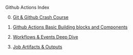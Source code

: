 
Github Actions Index

0. [Git & Github Crash Course](https://github.com/BaliDataMan/github-actions-course-resources/blob/main/Git-%26-Github-Crash-Course.md)

1. [Github Actions Basic Building blocks and Components](https://github.com/BaliDataMan/github-actions-course-resources/blob/main/01-%20Github%20Actions%20Basic%20Building%20blocks%20and%20Components.md#github-actions-basic-building-blocks-and-components)
  
2. [Workflows & Events Deep Dive](https://github.com/BaliDataMan/github-actions-course-resources/blob/main/02-Workflows%20%26%20Events%20Deep%20Dive.md#workflows--events-deep-dive)
3. [Job Artifacts & Outputs](https://github.com/BaliDataMan/github-actions-course-resources/blob/main/03-Job%20Artifacts%20%26%20Outputs)
